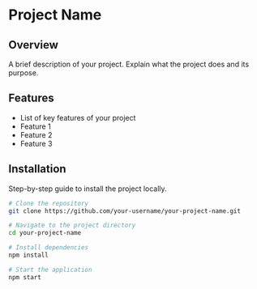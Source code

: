 # Project Name

## Overview
A brief description of your project. Explain what the project does and its purpose.

## Features
- List of key features of your project
- Feature 1
- Feature 2
- Feature 3

## Installation
Step-by-step guide to install the project locally.

```bash
# Clone the repository
git clone https://github.com/your-username/your-project-name.git

# Navigate to the project directory
cd your-project-name

# Install dependencies
npm install

# Start the application
npm start